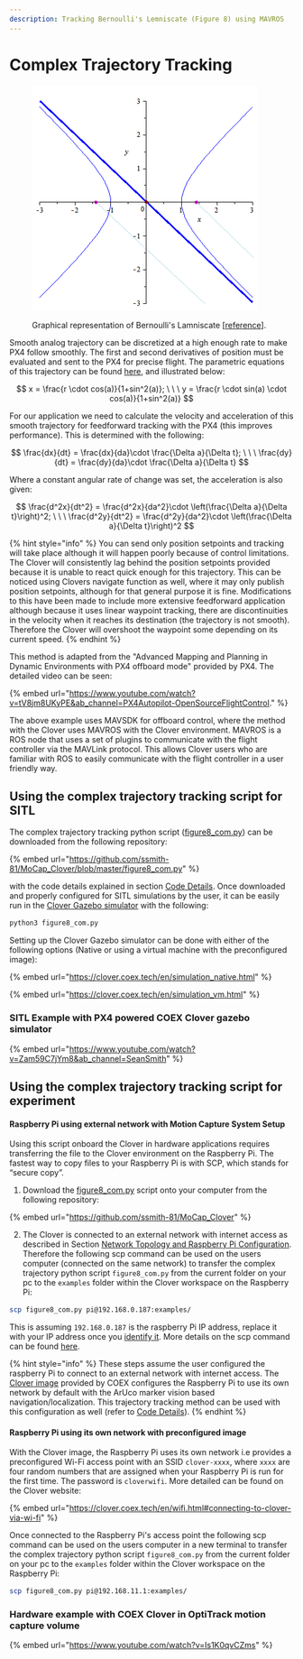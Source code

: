 ```yaml
---
description: Tracking Bernoulli's Lemniscate (Figure 8) using MAVROS
---
```


# Complex Trajectory Tracking

<figure><img src="../../../.gitbook/assets/Lemniscate_of_Bernoulli (1).gif" alt=""><figcaption><p>Graphical representation of Bernoulli's Lamniscate [<a href="https://upload.wikimedia.org/wikipedia/commons/f/f1/Lemniscate_of_Bernoulli.gif">reference</a>].</p></figcaption></figure>

Smooth analog trajectory can be discretized at a high enough rate to make PX4 follow smoothly. The first and second derivatives of position must be evaluated and sent to the PX4 for precise flight. The parametric equations of this trajectory can be found [here](https://en.wikipedia.org/wiki/Lemniscate\_of\_Bernoulli), and illustrated below:

$$
x = \frac{r \cdot cos(a)}{1+sin^2(a)}; \ \ \ y = \frac{r \cdot sin(a) \cdot cos(a)}{1+sin^2(a)}
$$

For our application we need to calculate the velocity and acceleration of this smooth trajectory for feedforward tracking with the PX4 (this improves performance). This is determined with the following:

$$
\frac{dx}{dt} = \frac{dx}{da}\cdot \frac{\Delta a}{\Delta t}; \ \ \ \frac{dy}{dt} = \frac{dy}{da}\cdot \frac{\Delta a}{\Delta t}
$$

Where a constant angular rate of change was set, the acceleration is also given:



$$
\frac{d^2x}{dt^2} = \frac{d^2x}{da^2}\cdot \left(\frac{\Delta a}{\Delta t}\right)^2; \ \ \ \frac{d^2y}{dt^2} = \frac{d^2y}{da^2}\cdot \left(\frac{\Delta a}{\Delta t}\right)^2
$$

{% hint style="info" %}
You can send only position setpoints and tracking will take place although it will happen poorly because of control limitations. The Clover will consistently lag behind the position setpoints provided because it is unable to react quick enough for this trajectory. This can be noticed using Clovers navigate function as well, where it may only publish position setpoints, although for that general purpose it is fine. Modifications to this have been made to include more extensive feedforward application although because it uses linear waypoint tracking, there are discontinuities in the velocity when it reaches its destination (the trajectory is not smooth). Therefore the Clover will overshoot the waypoint some depending on its current speed.
{% endhint %}

This method is adapted from the "Advanced Mapping and Planning in Dynamic Environments with PX4 offboard mode" provided by PX4. The detailed video can be seen:

{% embed url="https://www.youtube.com/watch?v=tV8jm8UKyPE&ab_channel=PX4Autopilot-OpenSourceFlightControl." %}

The above example uses MAVSDK for offboard control, where the method with the Clover uses MAVROS with the Clover environment. MAVROS is a ROS node that uses a set of plugins to communicate with the flight controller via the MAVLink protocol. This allows Clover users who are familiar with ROS to easily communicate with the flight controller in a user friendly way.

## Using the complex trajectory tracking script for SITL

The complex trajectory tracking python script ([figure8\_com.py](http://localhost:5000/s/q0NsGVgxmRD8c4yuqaAR/use-cases/for-support/intercom-integration)) can be downloaded from the following repository:

{% embed url="https://github.com/ssmith-81/MoCap_Clover/blob/master/figure8_com.py" %}

with the code details explained in section [Code Details](code-details.md). Once downloaded and properly configured for SITL simulations by the user, it can be easily run in the [Clover Gazebo simulator](https://clover.coex.tech/en/simulation.html) with the following:

```bash
python3 figure8_com.py
```

Setting up the Clover Gazebo simulator can be done with either of the following options (Native or using a virtual machine with the preconfigured image):

{% embed url="https://clover.coex.tech/en/simulation_native.html" %}

{% embed url="https://clover.coex.tech/en/simulation_vm.html" %}

### SITL Example with PX4 powered COEX Clover gazebo simulator

{% embed url="https://www.youtube.com/watch?v=Zam59C7jYm8&ab_channel=SeanSmith" %}

## Using the complex trajectory tracking script for experiment

#### Raspberry Pi using external network with Motion Capture System Setup

Using this script onboard the Clover in hardware applications requires transferring the file to the Clover environment on the Raspberry Pi. The fastest way to copy files to your Raspberry Pi is with SCP, which stands for “secure copy”.&#x20;

1. Download the [figure8\_com.py](https://github.com/ssmith-81/MoCap\_Clover/blob/master/figure8\_com.py) script onto your computer from the following repository:

{% embed url="https://github.com/ssmith-81/MoCap_Clover" %}

2. &#x20;The Clover is connected to an external network with internet access as described in Section [Network Topology and Raspberry Pi Configuration](../../../data-transfer/feeding-pose-data-into-ros-on-raspberry-pi/network-topology-and-raspberry-pi-configuration.md). Therefore the following scp command can be used on the users computer (connected on the same network) to transfer the complex trajectory python script `figure8_com.py` from the current folder on your pc to the `examples` folder within the Clover workspace on the Raspberry Pi:

```bash
scp figure8_com.py pi@192.168.0.187:examples/
```

This is assuming `192.168.0.187` is the raspberry Pi IP address, replace it with your IP address once you [identify it](../../../data-transfer/feeding-pose-data-into-ros-on-raspberry-pi/network-topology-and-raspberry-pi-configuration.md). More details on the scp command can be found [here](https://howchoo.com/pi/how-to-transfer-files-to-the-raspberry-pi).

{% hint style="info" %}
These steps assume the user configured the raspberry Pi to connect to an external network with internet access. The [Clover image](https://clover.coex.tech/en/image.html) provided by COEX configures the Raspberry Pi to use its own network by default with the ArUco marker vision based navigation/localization. This trajectory tracking method can be used with this configuration as well (refer to [Code Details](code-details.md)).&#x20;
{% endhint %}

#### Raspberry Pi using its own network with preconfigured image

With the Clover image, the Raspberry Pi uses its own network i.e provides a preconfigured Wi-Fi access point with an SSID `clover-xxxx`, where `xxxx` are four random numbers that are assigned when your Raspberry Pi is run for the first time. The password is `cloverwifi`. More detailed can be found on the Clover website:

{% embed url="https://clover.coex.tech/en/wifi.html#connecting-to-clover-via-wi-fi" %}

Once connected to the Raspberry Pi's access point the following scp command can be used on the users computer in a new terminal to transfer the complex trajectory python script `figure8_com.py` from the current folder on your pc to the `examples` folder within the Clover workspace on the Raspberry Pi:

```bash
scp figure8_com.py pi@192.168.11.1:examples/
```

### Hardware example with COEX Clover in OptiTrack motion capture volume

{% embed url="https://www.youtube.com/watch?v=Is1K0qvCZms" %}
